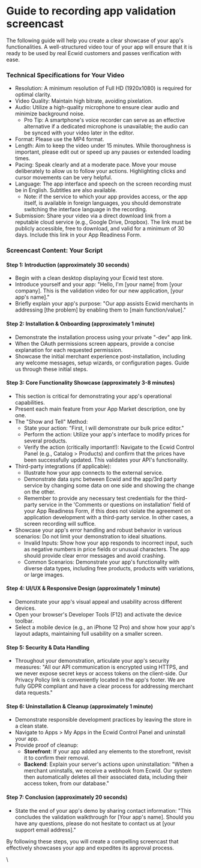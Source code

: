 # Guide to recording app validation screencast

The following guide will help you create a clear showcase of your app's functionalities. A well-structured video tour of your app will ensure that it is ready to be used by real Ecwid customers and passes verification with ease.

### Technical Specifications for Your Video

* Resolution: A minimum resolution of Full HD (1920x1080) is required for optimal clarity.
* Video Quality: Maintain high bitrate, avoiding pixelation.
* Audio: Utilize a high-quality microphone to ensure clear audio and minimize background noise.
  * Pro Tip: A smartphone's voice recorder can serve as an effective alternative if a dedicated microphone is unavailable; the audio can be synced with your video later in the editor.
* Format: Please use the MP4 format.
* Length: Aim to keep the video under 15 minutes. While thoroughness is important, please edit out or speed up any pauses or extended loading times.
* Pacing: Speak clearly and at a moderate pace. Move your mouse deliberately to allow us to follow your actions. Highlighting clicks and cursor movements can be very helpful.
* Language: The app interface and speech on the screen recording must be in English. Subtitles are also available.&#x20;
  * Note: if the service to which your app provides access, or the app itself, is available in foreign languages, you should demonstrate switching the interface language in the recording.
* Submission: Share your video via a direct download link from a reputable cloud service (e.g., Google Drive, Dropbox). The link must be publicly accessible, free to download, and valid for a minimum of 30 days. Include this link in your App Readiness Form.

### Screencast Content: Your Script

#### Step 1: Introduction (approximately 30 seconds)

* Begin with a clean desktop displaying your Ecwid test store.
* Introduce yourself and your app: "Hello, I'm \[your name] from \[your company]. This is the validation video for our new application, \[your app's name]."
* Briefly explain your app's purpose: "Our app assists Ecwid merchants in addressing \[the problem] by enabling them to \[main function/value]."

#### Step 2: Installation & Onboarding (approximately 1 minute)

* Demonstrate the installation process using your private "-dev" app link.
* When the OAuth permissions screen appears, provide a concise explanation for each requested permission.
* Showcase the initial merchant experience post-installation, including any welcome messages, setup wizards, or configuration pages. Guide us through these initial steps.

#### Step 3: Core Functionality Showcase (approximately 3-8 minutes)

* This section is critical for demonstrating your app's operational capabilities.
* Present each main feature from your App Market description, one by one.
* The "Show and Tell" Method:
  * State your action: "First, I will demonstrate our bulk price editor."
  * Perform the action: Utilize your app's interface to modify prices for several products.
  * Verify the action (critically important!): Navigate to the Ecwid Control Panel (e.g., Catalog > Products) and confirm that the prices have been successfully updated. This validates your API's functionality.
* Third-party integrations (if applicable):
  * Illustrate how your app connects to the external service.
  * Demonstrate data sync between Ecwid and the app/3rd party service by changing some data on one side and showing the change on the other.
  * Remember to provide any necessary test credentials for the third-party service in the 'Comments or questions on installation' field of your App Readiness Form, if this does not violate the agreement on application development with a third-party service. In other cases, a screen recording will suffice.
* Showcase your app's error handling and robust behavior in various scenarios: Do not limit your demonstration to ideal situations.
  * Invalid Inputs: Show how your app responds to incorrect input, such as negative numbers in price fields or unusual characters. The app should provide clear error messages and avoid crashing.
  * Common Scenarios: Demonstrate your app's functionality with diverse data types, including free products, products with variations, or large images.

#### Step 4: UI/UX & Responsive Design (approximately 1 minute)

* Demonstrate your app's visual appeal and usability across different devices.
* Open your browser's Developer Tools (F12) and activate the device toolbar.
* Select a mobile device (e.g., an iPhone 12 Pro) and show how your app's layout adapts, maintaining full usability on a smaller screen.

#### Step 5: Security & Data Handling

* Throughout your demonstration, articulate your app's security measures: "All our API communication is encrypted using HTTPS, and we never expose secret keys or access tokens on the client-side. Our Privacy Policy link is conveniently located in the app's footer. We are fully GDPR compliant and have a clear process for addressing merchant data requests."

#### Step 6: Uninstallation & Cleanup (approximately 1 minute)

* Demonstrate responsible development practices by leaving the store in a clean state.
* Navigate to Apps > My Apps in the Ecwid Control Panel and uninstall your app.
* Provide proof of cleanup:
  * **Storefront**: If your app added any elements to the storefront, revisit it to confirm their removal.
  * **Backend**: Explain your server's actions upon uninstallation: "When a merchant uninstalls, we receive a webhook from Ecwid. Our system then automatically deletes all their associated data, including their access token, from our database."

#### Step 7: Conclusion (approximately 20 seconds)

* State the end of your app's demo by sharing contact information: "This concludes the validation walkthrough for \[Your app's name]. Should you have any questions, please do not hesitate to contact us at \[your support email address]."

By following these steps, you will create a compelling screencast that effectively showcases your app and expedites its approval process.

\
